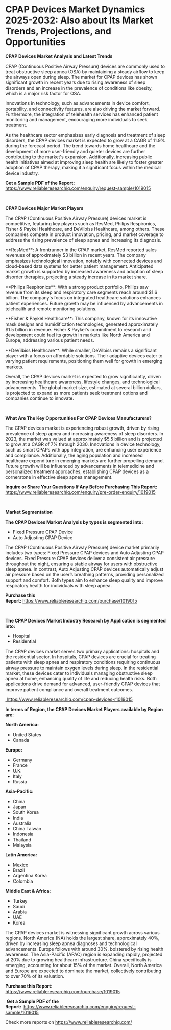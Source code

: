 <p><h1>CPAP Devices Market Dynamics 2025-2032: Also about Its Market Trends, Projections, and Opportunities</h1></p><p><strong>CPAP Devices Market Analysis and Latest Trends</strong></p>
<p><p>CPAP (Continuous Positive Airway Pressure) devices are commonly used to treat obstructive sleep apnea (OSA) by maintaining a steady airflow to keep the airways open during sleep. The market for CPAP devices has shown significant growth in recent years due to rising awareness of sleep disorders and an increase in the prevalence of conditions like obesity, which is a major risk factor for OSA. </p><p>Innovations in technology, such as advancements in device comfort, portability, and connectivity features, are also driving the market forward. Furthermore, the integration of telehealth services has enhanced patient monitoring and management, encouraging more individuals to seek treatment. </p><p>As the healthcare sector emphasizes early diagnosis and treatment of sleep disorders, the CPAP devices market is expected to grow at a CAGR of 11.9% during the forecast period. The trend towards home healthcare and the development of more user-friendly and quieter devices are further contributing to the market's expansion. Additionally, increasing public health initiatives aimed at improving sleep health are likely to foster greater adoption of CPAP therapy, making it a significant focus within the medical device industry.</p></p>
<p><strong>Get a Sample PDF of the Report:&nbsp;</strong> <a href="https://www.reliableresearchiq.com/enquiry/request-sample/1019015?utm_campaign=2268&utm_medium=2&utm_source=Github&utm_content=ia&utm_term=03032025&utm_id=cpap-devices">https://www.reliableresearchiq.com/enquiry/request-sample/1019015</a></p>
<p>&nbsp;</p>
<p><strong>CPAP Devices Major Market Players</strong></p>
<p><p>The CPAP (Continuous Positive Airway Pressure) devices market is competitive, featuring key players such as ResMed, Philips Respironics, Fisher & Paykel Healthcare, and DeVilbiss Healthcare, among others. These companies compete in product innovation, pricing, and market coverage to address the rising prevalence of sleep apnea and increasing its diagnosis.</p><p>**ResMed**: A frontrunner in the CPAP market, ResMed reported sales revenues of approximately $3 billion in recent years. The company emphasizes technological innovation, notably with connected devices and cloud-based data systems for better patient management. Anticipated market growth is supported by increased awareness and adoption of sleep disorder therapies, projecting a steady increase in its market share.</p><p>**Philips Respironics**: With a strong product portfolio, Philips saw revenue from its sleep and respiratory care segments reach around $1.6 billion. The company's focus on integrated healthcare solutions enhances patient experiences. Future growth may be influenced by advancements in telehealth and remote monitoring solutions.</p><p>**Fisher & Paykel Healthcare**: This company, known for its innovative mask designs and humidification technologies, generated approximately $1.5 billion in revenue. Fisher & Paykel's commitment to research and development could fuel its growth in markets like North America and Europe, addressing various patient needs.</p><p>**DeVilbiss Healthcare**: While smaller, DeVilbiss remains a significant player with a focus on affordable solutions. Their adaptive devices cater to varying patient requirements, positioning them well for growth in emerging markets.</p><p>Overall, the CPAP devices market is expected to grow significantly, driven by increasing healthcare awareness, lifestyle changes, and technological advancements. The global market size, estimated at several billion dollars, is projected to expand as more patients seek treatment options and companies continue to innovate.</p></p>
<p>&nbsp;</p>
<p><strong>What Are The Key Opportunities For CPAP Devices Manufacturers?</strong></p>
<p><p>The CPAP devices market is experiencing robust growth, driven by rising prevalence of sleep apnea and increasing awareness of sleep disorders. In 2023, the market was valued at approximately $5.5 billion and is projected to grow at a CAGR of 7% through 2030. Innovations in device technology, such as smart CPAPs with app integration, are enhancing user experience and compliance. Additionally, the aging population and increased healthcare expenditure in emerging markets are further propelling demand. Future growth will be influenced by advancements in telemedicine and personalized treatment approaches, establishing CPAP devices as a cornerstone in effective sleep apnea management.</p></p>
<p><strong>Inquire or Share Your Questions If Any Before Purchasing This Report:</strong> <a href="https://www.reliableresearchiq.com/enquiry/pre-order-enquiry/1019015?utm_campaign=2268&utm_medium=2&utm_source=Github&utm_content=ia&utm_term=03032025&utm_id=cpap-devices">https://www.reliableresearchiq.com/enquiry/pre-order-enquiry/1019015</a></p>
<p>&nbsp;</p>
<p><strong>Market Segmentation</strong></p>
<p><strong>The CPAP Devices Market Analysis by types is segmented into:</strong></p>
<p><ul><li>Fixed Pressure CPAP Device</li><li>Auto Adjusting CPAP Device</li></ul></p>
<p><p>The CPAP (Continuous Positive Airway Pressure) device market primarily includes two types: Fixed Pressure CPAP devices and Auto Adjusting CPAP devices. Fixed Pressure CPAP devices deliver a consistent air pressure throughout the night, ensuring a stable airway for users with obstructive sleep apnea. In contrast, Auto Adjusting CPAP devices automatically adjust air pressure based on the user’s breathing patterns, providing personalized support and comfort. Both types aim to enhance sleep quality and improve respiratory health for individuals with sleep apnea.</p></p>
<p><strong>Purchase this Report:&nbsp;</strong><a href="https://www.reliableresearchiq.com/purchase/1019015?utm_campaign=2268&utm_medium=2&utm_source=Github&utm_content=ia&utm_term=03032025&utm_id=cpap-devices">https://www.reliableresearchiq.com/purchase/1019015</a></p>
<p>&nbsp;</p>
<p><strong>The CPAP Devices Market Industry Research by Application is segmented into:</strong></p>
<p><ul><li>Hospital</li><li>Residential</li></ul></p>
<p><p>The CPAP devices market serves two primary applications: hospitals and the residential sector. In hospitals, CPAP devices are crucial for treating patients with sleep apnea and respiratory conditions requiring continuous airway pressure to maintain oxygen levels during sleep. In the residential market, these devices cater to individuals managing obstructive sleep apnea at home, enhancing quality of life and reducing health risks. Both applications drive demand for advanced, user-friendly CPAP devices that improve patient compliance and overall treatment outcomes.</p></p>
<p><a href="https://www.reliableresearchiq.com/cpap-devices-r1019015?utm_campaign=2268&utm_medium=2&utm_source=Github&utm_content=ia&utm_term=03032025&utm_id=cpap-devices">&nbsp;https://www.reliableresearchiq.com/cpap-devices-r1019015</a></p>
<p><strong>In terms of Region, the CPAP Devices Market Players available by Region are:</strong></p>
<p>
    <p> <strong> North America: </strong>
        <ul>
            <li>United States</li>
            <li>Canada</li>
        </ul>
        </p> 
    <p> <strong> Europe: </strong>
        <ul>
            <li>Germany</li>
            <li>France</li>
            <li>U.K.</li>
            <li>Italy</li>
            <li>Russia</li>
        </ul>
        </p> 
    <p> <strong> Asia-Pacific: </strong>
        <ul>
            <li>China</li>
            <li>Japan</li>
            <li>South Korea</li>
            <li>India</li>
            <li>Australia</li>
            <li>China Taiwan</li>
            <li>Indonesia</li>
            <li>Thailand</li>
            <li>Malaysia</li>
        </ul>
        </p> 
    <p> <strong> Latin America: </strong>
        <ul>
            <li>Mexico</li>
            <li>Brazil</li>
            <li>Argentina Korea</li>
            <li>Colombia</li>
        </ul>
        </p> 
    <p> <strong> Middle East & Africa: </strong>
        <ul>
            <li>Turkey</li>
            <li>Saudi</li>
            <li>Arabia</li>
            <li>UAE</li>
            <li>Korea</li>
        </ul>
    </p>
    </p>
<p><p>The CPAP devices market is witnessing significant growth across various regions. North America (NA) holds the largest share, approximately 40%, driven by increasing sleep apnea diagnoses and technological advancements. Europe follows with around 30%, bolstered by rising health awareness. The Asia-Pacific (APAC) region is expanding rapidly, projected at 20% due to growing healthcare infrastructure. China specifically is emerging, accounting for about 15% of the market. Overall, North America and Europe are expected to dominate the market, collectively contributing to over 70% of its valuation.</p></p>
<p><strong>Purchase this Report: </strong><a href="https://www.reliableresearchiq.com/purchase/1019015?utm_campaign=2268&utm_medium=2&utm_source=Github&utm_content=ia&utm_term=03032025&utm_id=cpap-devices">https://www.reliableresearchiq.com/purchase/1019015</a></p>
<p>&nbsp;<strong>Get a Sample PDF of the Report:&nbsp;&nbsp;</strong><a href="https://www.reliableresearchiq.com/enquiry/request-sample/1019015?utm_campaign=2268&utm_medium=2&utm_source=Github&utm_content=ia&utm_term=03032025&utm_id=cpap-devices">https://www.reliableresearchiq.com/enquiry/request-sample/1019015</a></p>
<p><strong></strong></p>
<p>Check more reports on <a href="https://www.reliableresearchiq.com/?utm_campaign=2268&utm_medium=2&utm_source=Github&utm_content=ia&utm_term=03032025&utm_id=cpap-devices">https://www.reliableresearchiq.com/</a></p>